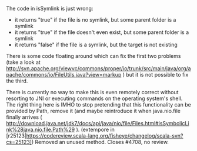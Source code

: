 The code in isSymlink is just wrong:

 - it returns "true" if the file is no symlink, but some parent folder is a symlink
 - it returns "true" if the file doesn't even exist, but some parent folder is a symlink
 - it returns "false" if the file is a symlink, but the target is not existing

There is some code floating around which can fix the first two problems (take a look at http://svn.apache.org/viewvc/commons/proper/io/trunk/src/main/java/org/apache/commons/io/FileUtils.java?view=markup ) but it is not possible to fix the third.

There is currently no way to make this is even remotely correct without resorting to JNI or executing commands on the operating system's shell.
The right thing here is IMHO to stop pretending that this functionality can be provided by Path, remove it (and maybe reintroduce it when java.nio.file finally arrives ( http://download.java.net/jdk7/docs/api/java/nio/file/Files.html#isSymbolicLink%28java.nio.file.Path%29 ).
(extempore in [r25123|https://codereview.scala-lang.org/fisheye/changelog/scala-svn?cs=25123]) Removed an unused method.  Closes #4708, no review.
